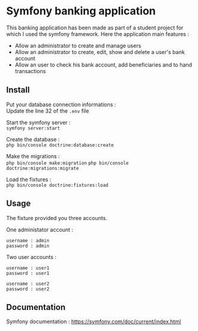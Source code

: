 # Symfony banking application

This banking application has been made as part of a student project for which I used the symfony framework. Here the application main features : 
- Allow an administrator to create and manage users 
- Allow an administrator to create, edit, show and delete a user's bank account
- Allow an user to check his bank account, add beneficiaries and to hand transactions

## Install

Put your database connection informations :  
Update the line 32 of the ```.env``` file

Start the symfony server :  
```symfony server:start```

Create the database :  
```php bin/console doctrine:database:create```

Make the migrations :  
```php bin/console make:migration```
```php bin/console doctrine:migrations:migrate```

Load the fixtures :  
```php bin/console doctrine:fixtures:load```

## Usage

The fixture provided you three accounts.

One administator account :

```username : admin```  
```password : admin```

Two user accounts :

```username : user1```  
```password : user1```

```username : user2```  
```password : user2```

## Documentation
Symfony documentation : <a> https://symfony.com/doc/current/index.html </a>

